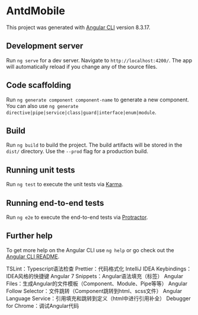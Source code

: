 # AntdMobile

This project was generated with [Angular CLI](https://github.com/angular/angular-cli) version 8.3.17.

## Development server

Run `ng serve` for a dev server. Navigate to `http://localhost:4200/`. The app will automatically reload if you change any of the source files.

## Code scaffolding

Run `ng generate component component-name` to generate a new component. You can also use `ng generate directive|pipe|service|class|guard|interface|enum|module`.

## Build

Run `ng build` to build the project. The build artifacts will be stored in the `dist/` directory. Use the `--prod` flag for a production build.

## Running unit tests

Run `ng test` to execute the unit tests via [Karma](https://karma-runner.github.io).

## Running end-to-end tests

Run `ng e2e` to execute the end-to-end tests via [Protractor](http://www.protractortest.org/).

## Further help

To get more help on the Angular CLI use `ng help` or go check out the [Angular CLI README](https://github.com/angular/angular-cli/blob/master/README.md).





TSLint：Typescript语法检查
Prettier：代码格式化
IntelliJ IDEA Keybindings：IDEA风格的快捷键
Angular 7 Snippets：Angular语法填充（标签）
Angular Files：生成Angular的文件模板（Component、Module、Pipe等等）
Angular Follow Selector：文件跳转（Component跳转到html、scss文件）
Angular Language Service：引用填充和跳转到定义（html中进行引用补全）
Debugger for Chrome：调试Angular代码
